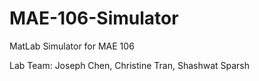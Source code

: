 # MAE-106-Simulator
MatLab Simulator for MAE 106

Lab Team: Joseph Chen, Christine Tran, Shashwat Sparsh
